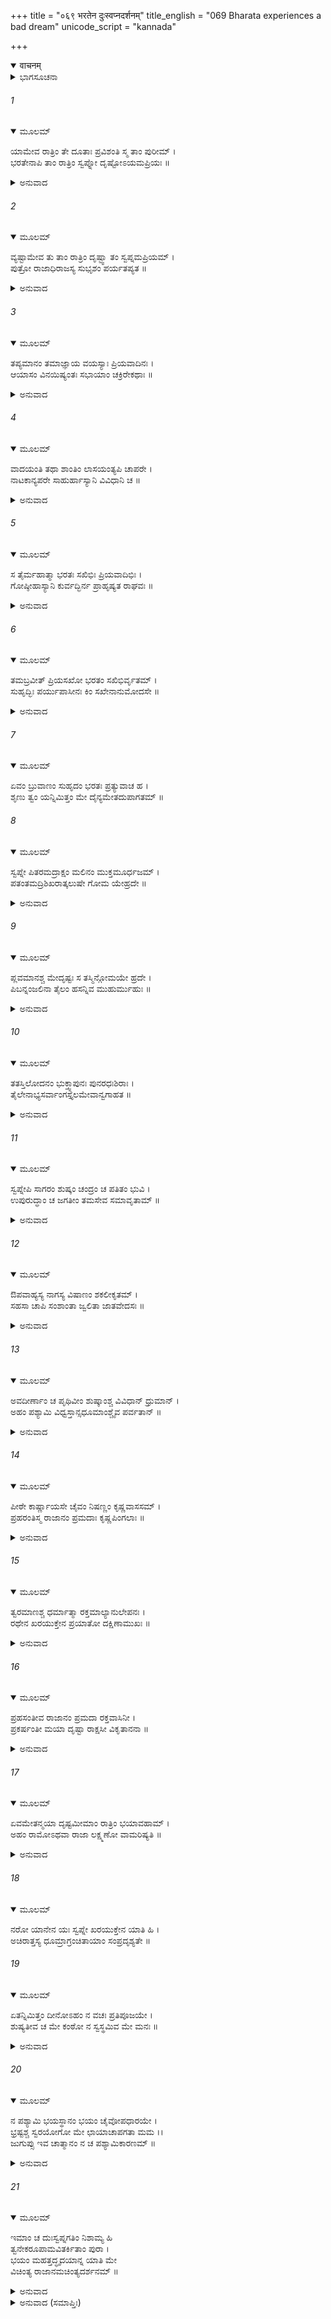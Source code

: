 +++
title = "०६९ भरतेन दुःस्वप्नदर्शनम्"
title_english = "069 Bharata experiences a bad dream"
unicode_script = "kannada"

+++
<details open><summary>वाचनम्</summary>

<div class="audioEmbed"  caption="श्रीराम-हरिसीताराममूर्ति-घनपाठिभ्यां वचनम्" src="https://archive.org/download/Ramayana-recitation-Sriram-harisItArAmamUrti-Ghanapaati-v2/Kanda_2/Kanda_2_AYK-069-Bharathena_Duswapna_Darshanam.mp3"></div>
</details>



<details><summary>ಭಾಗಸೂಚನಾ</summary>

ಭರತನ ಚಿಂತೆ, ಮಿತ್ರರಿಂದ ಸಾಂತ್ವನ, ಭರತನು ಮಿತ್ರರಿಗೆ ತಾನು ಕಂಡ ಭಯಂಕರ ದುಃಸ್ವಪ್ನವನ್ನು ವಿವರಿಸಿ ಹೇಳಿದುದು
</details>

###### 1


<details open><summary>ಮೂಲಮ್</summary>

ಯಾಮೇವ ರಾತ್ರಿಂ ತೇ ದೂತಾಃ ಪ್ರವಿಶಂತಿ ಸ್ಮ ತಾಂ ಪುರೀಮ್ ।  
ಭರತೇನಾಪಿ ತಾಂ ರಾತ್ರಿಂ ಸ್ವಪ್ನೋ ದೃಷ್ಟೋಽಯಮಪ್ರಿಯಃ ॥
</details>

<details><summary>ಅನುವಾದ</summary>

ದೂತರು ನಗರವನ್ನು ಪ್ರವೇಶಿಸಿ ಹಿಂದಿನ ರಾತ್ರಿಯಲ್ಲಿ ಭರತನು ಒಂದು ಅಪ್ರಿಯವಾದ ಸ್ವಪ್ನವನ್ನು ನೋಡಿದ್ದನು.॥1॥
</details>

###### 2


<details open><summary>ಮೂಲಮ್</summary>

ವ್ಯಷ್ಟಾಮೇವ ತು ತಾಂ ರಾತ್ರಿಂ ದೃಷ್ಟ್ವಾ ತಂ ಸ್ವಪ್ನಮಪ್ರಿಯಮ್ ।  
ಪುತ್ರೋ ರಾಜಾಧಿರಾಜಸ್ಯ ಸುಭೃಶಂ ಪರ್ಯತಪ್ಯತ ॥
</details>

<details><summary>ಅನುವಾದ</summary>

ರಾತ್ರಿ ಕಳೆಯುತ್ತಾ ಬೆಳಗಾಗುವುದಲ್ಲಿತ್ತು, ಆಗ ಆ ಅಪ್ರಿಯ ಸ್ವಪ್ನವನ್ನು ನೋಡಿ ರಾಜಾಧಿರಾಜ ದಶರಥನ ಪುತ್ರ ಭರತನು ಮನಸ್ಸಿನಲ್ಲೇ ಬಹಳ ಕಳವಳಗೊಂಡಿದ್ದನು.॥2॥
</details>

###### 3


<details open><summary>ಮೂಲಮ್</summary>

ತಪ್ಯಮಾನಂ ತಮಾಜ್ಞಾಯ ವಯಸ್ಯಾಃ ಪ್ರಿಯವಾದಿನಃ ।  
ಆಯಾಸಂ ವಿನಯಿಷ್ಯಂತಃ ಸಭಾಯಾಂ ಚಕ್ರಿರೇಕಥಾಃ ॥
</details>

<details><summary>ಅನುವಾದ</summary>

ಚಿಂತಿತನಾದ ಭರತನನ್ನು ನೋಡಿ ಅವನ ಪ್ರಿಯವಾದೀ ಮಿತ್ರರು ಅವನ ಮನಃಕ್ಲೇಶವನ್ನು ದೂರಗೊಳಿಸಲು ಸಭೆಯಲ್ಲಿ ಅನೇಕ ಪ್ರಕಾರದ ಮಾತುಗಳನ್ನಾಡತೊಡಗಿದರು.॥3॥
</details>

###### 4


<details open><summary>ಮೂಲಮ್</summary>

ವಾದಯಂತಿ ತಥಾ ಶಾಂತಿಂ ಲಾಸಯಂತ್ಯಪಿ ಚಾಪರೇ ।  
ನಾಟಕಾನ್ಯಪರೇ ಸಾಹುರ್ಹಾಸ್ಯಾನಿ ವಿವಿಧಾನಿ ಚ ॥
</details>

<details><summary>ಅನುವಾದ</summary>

ಕೆಲವರು ವೀಣೆ ನುಡಿಸತೊಡಗಿದರೆ, ಕೆಲವರು ಅವನ ಖೇದವನ್ನು ಹೋಗಲಾಡಿಸಲು ನರ್ತನ ಮಾಡತೊಡಗಿದರು. ಇತರ ಮಿತ್ರರು ನಾನಾ ಹಾಸ್ಯರಸ ಪ್ರಧಾನವಾದ ನಾಟಕಗಳನ್ನು ಆಯೋಜಿಸಿದರು.॥4॥
</details>

###### 5


<details open><summary>ಮೂಲಮ್</summary>

ಸ ತೈರ್ಮಹಾತ್ಮಾ ಭರತಃ ಸಖಿಭಿಃ ಪ್ರಿಯವಾದಿಭಿಃ ।  
ಗೋಷ್ಠೀಹಾಸ್ಯಾನಿ ಕುರ್ವದ್ಭಿರ್ನ ಪ್ರಾಹೃಷ್ಯತ ರಾಘವಃ ॥
</details>

<details><summary>ಅನುವಾದ</summary>

ಆದರೆ ರಘುಕುಲಭೂಷಣ ಮಹಾತ್ಮಾ ಭರತನು ಆ ಪ್ರಿಯವಾದೀ ಮಿತ್ರರ ಗೋಷ್ಠಿಯಲ್ಲಿ ಹಾಸ್ಯ-ವಿನೋದ ಮಾಡಿದರೂ ಸಂತೋಷಗೊಳ್ಳಲಿಲ್ಲ.॥5॥
</details>

###### 6


<details open><summary>ಮೂಲಮ್</summary>

ತಮಬ್ರವೀತ್ ಪ್ರಿಯಸಖೋ ಭರತಂ ಸಖಿಭಿರ್ವೃತಮ್ ।  
ಸುಹೃದ್ಭಿಃ ಪರ್ಯುಪಾಸೀನಃ ಕಿಂ ಸಖೇನಾನುಮೋದಸೇ ॥
</details>

<details><summary>ಅನುವಾದ</summary>

ಆಗ ಸುಹೃದರಿಂದ ಸುತ್ತುವರೆದು ಕುಳಿತಿದ್ದ ಭರತನಲ್ಲಿ ಓರ್ವ ಪ್ರಿಯಮಿತ್ರ ಕೇಳಿದನು - ಸಖನೇ! ನೀನು ಇಂದು ಏಕೆ ಪ್ರಸನ್ನನಾಗಿಲ್ಲ.॥6॥
</details>

###### 7


<details open><summary>ಮೂಲಮ್</summary>

ಏವಂ ಬ್ರುವಾಣಂ ಸುಹೃದಂ ಭರತಃ ಪ್ರತ್ಯುವಾಚ ಹ ।  
ಶೃಣು ತ್ವಂ ಯನ್ನಿಮಿತ್ತಂ ಮೇ ದೈನ್ಯಮೇತದುಪಾಗತಮ್ ॥
</details>

###### 8


<details open><summary>ಮೂಲಮ್</summary>

ಸ್ವಪ್ನೇ ಪಿತರಮದ್ರಾಕ್ಷಂ ಮಲಿನಂ ಮುಕ್ತಮೂರ್ಧಜಮ್ ।  
ಪತಂತಮದ್ರಿಶಿಖರಾತ್ಕಲುಷೇ ಗೋಮ ಯೇಹ್ರದೇ ॥
</details>

<details><summary>ಅನುವಾದ</summary>

ಈ ಪ್ರಕಾರ ಕೇಳಿದ ಸುಹೃದನಿಗೆ ಭರತನು ಹೀಗೆ ಉತ್ತರಿಸಿದನು-ಮಿತ್ರನೇ! ಯಾವುದರಿಂದ ನನ್ನ ಮನಸ್ಸಿನಲ್ಲಿ ದೈನ್ಯ ಉಂಟಾಗಿದೆಯೋ ಅದನ್ನು ತಿಳಿಸುತ್ತೇನೆ, ಕೇಳಿರಿ. ನಾನು ಇಂದು ಸ್ವಪ್ನದಲ್ಲಿ ನನ್ನ ತಂದೆಯವರನ್ನು ನೋಡಿದೆ. ಅವರ ಮುಖ ಬಾಡಿತ್ತು, ಕೂದಲು ಕೆದರಿತ್ತು, ಅವರು ಪರ್ವತದ ತುದಿಯಿಂದ ಕಲುಷಿತವಾದ ಸೆಗಣಿಯು ತುಂಬಿದ ಹೊಂಡದಲ್ಲಿ ಬಿದ್ದುಬಿಟ್ಟರು.॥7-8॥
</details>

###### 9


<details open><summary>ಮೂಲಮ್</summary>

ಪ್ಲವಮಾನಶ್ಚ ಮೇದೃಷ್ಟಃ ಸ ತಸ್ಮಿನ್ಗೋಮಯೇ ಹ್ರದೇ ।  
ಪಿಬನ್ನಂಜಲಿನಾ ತೈಲಂ ಹಸನ್ನಿವ ಮುಹುರ್ಮುಹುಃ ॥
</details>

<details><summary>ಅನುವಾದ</summary>

ಅವರು ಆ ಸೆಗಣಿಯ ಹೊಂಡದಲ್ಲಿ ಈಜುತ್ತಿರುವುದನ್ನು ನಾನು ನೋಡಿದ್ದೆ. ಅವರು ಬೊಗಸೆಯಿಂದ ಎಣ್ಣೆಯನ್ನು ಕುಡಿಯುತ್ತಿದ್ದರು ಹಾಗೂ ಪದೇ-ಪದೇ ನಗುತ್ತಿರುವಂತೆ ಕಂಡುಬಂದರು.॥9॥
</details>

###### 10


<details open><summary>ಮೂಲಮ್</summary>

ತತಸ್ತಿಲೋದನಂ ಭುಕ್ತ್ವಾಪುನಃ ಪುನರಧಃಶಿರಾಃ ।  
ತೈಲೇನಾಭ್ಯಸರ್ವಾಂಗಸ್ತೈಲಮೇವಾನ್ವಗಾಹತ ॥
</details>

<details><summary>ಅನುವಾದ</summary>

ಮತ್ತೆ ಅವರು ತಿಲಮಿಶ್ರಿತ ಅನ್ನವನ್ನು ಉಣ್ಣುತ್ತಿದ್ದರು. ಬಳಿಕ ಅವರು ಇಡೀ ಶರೀರಕ್ಕೆ ಎಣ್ಣೆ ಸವರಿಕೊಂಡು, ತಲೆಕೆಳಗಾಗಿ ಎಣ್ಣೆಯ ಕೊಪ್ಪರಿಗೆಯಲ್ಲಿ ಮುಳುಗಿ ಏಳುತ್ತಿದ್ದರು.॥10॥
</details>

###### 11


<details open><summary>ಮೂಲಮ್</summary>

ಸ್ವಪ್ನೇಪಿ ಸಾಗರಂ ಶುಷ್ಕಂ ಚಂದ್ರಂ ಚ ಪತಿತಂ ಭುವಿ ।  
ಉಪುರುದ್ಧಾಂ ಚ ಜಗತೀಂ ತಮಸೇವ ಸಮಾವೃತಾಮ್ ॥
</details>

<details><summary>ಅನುವಾದ</summary>

ಸ್ವಪ್ನದಲ್ಲೇ ನಾನು ಸಮುದ್ರವು ಒಣಗಿದಂತೆ, ಚಂದ್ರನು ನೆಲಕ್ಕೆ ಬಿದ್ದಿರುವಂತೆ, ಪೃಥಿವಿಯೆಲ್ಲ ಉಪದ್ರವಗ್ರಸ್ತವಾಗಿ ಅಂಧಕಾರ ಆವರಿಸಿದಂತೆ ನೋಡಿದೆನು.॥11॥
</details>

###### 12


<details open><summary>ಮೂಲಮ್</summary>

ಔಪವಾಹ್ಯಸ್ಯ ನಾಗಸ್ಯ ವಿಷಾಣಂ ಶಕಲೀಕೃತಮ್ ।  
ಸಹಸಾ ಚಾಪಿ ಸಂಶಾಂತಾ ಜ್ವಲಿತಾ ಜಾತವೇದಸಃ ॥
</details>

<details><summary>ಅನುವಾದ</summary>

ಮಹಾರಾಜರ ಸವಾರಿಯ ಆನೆಯ ದಂತಗಳು ಮುರಿದು ಹೋಗಿದ್ದಂತೆ, ಮೊದಲಿನಿಂದ ಉರಿಯುತ್ತಿರುವ ಅಗ್ನಿಯು ಒಮ್ಮೆಗೆ ಆರಿ ಹೋದಂತೆ ಕಂಡೆನು.॥12॥
</details>

###### 13


<details open><summary>ಮೂಲಮ್</summary>

ಅವದೀರ್ಣಾಂ ಚ ಪೃಥಿವೀಂ ಶುಷ್ಕಾಂಶ್ಚ ವಿವಿಧಾನ್ ಧ್ರುಮಾನ್ ।  
ಅಹಂ ಪಶ್ಯಾಮಿ ವಿಧ್ವಸ್ತಾನ್ಸಧೂಮಾಂಶ್ಚೈವ ಪರ್ವತಾನ್ ॥
</details>

<details><summary>ಅನುವಾದ</summary>

ಭೂಮಿಯು ಇಬ್ಭಾಗವಾಗಿತ್ತು, ನಾನಾ ಪ್ರಕಾರದ ವೃಕ್ಷಗಳು ಒಣಗಿಹೋಗಿದ್ದವು, ಪರ್ವತಗಳು ಕುಸಿದುಬೀಳುತ್ತಿದ್ದವು, ಅವುಗಳಲ್ಲಿ ಹೊಗೆ ಏಳುತ್ತಿತ್ತು, ಹೀಗೆ ನಾನು ಕನಸಿನಲ್ಲಿ ನೋಡಿದೆ.॥13॥
</details>

###### 14


<details open><summary>ಮೂಲಮ್</summary>

ಪೀಠೇ ಕಾರ್ಷ್ಣಾಯಸೇ ಚೈವಂ ನಿಷಣ್ಣಂ ಕೃಷ್ಣವಾಸಸಮ್ ।  
ಪ್ರಹರಂತಿಸ್ಮ ರಾಜಾನಂ ಪ್ರಮದಾಃ ಕೃಷ್ಣಪಿಂಗಲಾಃ ॥
</details>

<details><summary>ಅನುವಾದ</summary>

ಕಪ್ಪಾದ ಕಬ್ಬಿಣದ ಪೀಠದಲ್ಲಿ ಮಹಾರಾಜರು ಕುಳಿತಿದ್ದರು. ಕಪ್ಪಾದ ಬಟ್ಟೆಯನ್ನುಟ್ಟು ಕೊಂಡಿದ್ದರು. ಕಪ್ಪು ಮತ್ತು ಪಿಂಗಳ ವರ್ಣದ ಸ್ತ್ರೀಯರು ಅವರನ್ನು ಹೊಡೆಯುತ್ತಿದ್ದರು.॥14॥
</details>

###### 15


<details open><summary>ಮೂಲಮ್</summary>

ತ್ವರಮಾಣಶ್ಚ ಧರ್ಮಾತ್ಮಾ ರಕ್ತಮಾಲ್ಯಾನುಲೇಪನಃ ।  
ರಥೇನ ಖರಯುಕ್ತೇನ ಪ್ರಯಾತೋ ದಕ್ಷಿಣಾಮುಖಃ ॥
</details>

<details><summary>ಅನುವಾದ</summary>

ಧರ್ಮಾತ್ಮನಾದ ಮಹಾರಾಜರು ಕೆಂಪು ಬಣ್ಣದ ಹೂವಿನ ಮಾಲೆಯನ್ನು ಧರಿಸಿಕೊಂಡು ರಕ್ತಚಂದನವನ್ನು ಪೂಸಿಕೊಂಡು ಕತ್ತೆಗಳು ಎಳೆಯುತ್ತಿದ್ದ ರಥದಲ್ಲಿ ಕುಳಿತು ವೇಗವಾಗಿ ದಕ್ಷಿಣ ದಿಕ್ಕಿನ ಕಡೆಗೆ ಹೋದರು.॥15॥
</details>

###### 16


<details open><summary>ಮೂಲಮ್</summary>

ಪ್ರಹಸಂತೀವ ರಾಜಾನಂ ಪ್ರಮದಾ ರಕ್ತವಾಸಿನೀ ।  
ಪ್ರಕರ್ಷಂತೀ ಮಯಾ ದೃಷ್ಟಾ ರಾಕ್ಷಸೀ ವಿಕೃತಾನನಾ ॥
</details>

<details><summary>ಅನುವಾದ</summary>

ವಿಕರಾಳ ಮುಖವುಳ್ಳ ರಕ್ಷಸಿಯಂತಿದ್ದ, ಕೆಂಪುಬಟ್ಟೆ ಧರಿಸಿಕೊಂಡ ಒಬ್ಬ ಸ್ತ್ರೀಯು ವಿಕಟವಾಗಿ ನಗುತ್ತ ಮಹಾರಾಜರನ್ನು ಸೆಳೆದುಕೊಂಡು ಸಾಗುತ್ತಿದ್ದಳು. ಇಂತಹ ದೃಶ್ಯವನ್ನು ನಾನು ಕನಸಿನಲ್ಲಿ ನೋಡಿದೆ.॥16॥
</details>

###### 17


<details open><summary>ಮೂಲಮ್</summary>

ಏವಮೇತನ್ಮಯಾ ದೃಷ್ಟಮೀಮಾಂ ರಾತ್ರಿಂ ಭಯಾವಹಾಮ್ ।  
ಅಹಂ ರಾಮೋಽಥವಾ ರಾಜಾ ಲಕ್ಷ್ಮಣೋ ವಾಮರಿಷ್ಯತಿ ॥
</details>

<details><summary>ಅನುವಾದ</summary>

ಈ ಪ್ರಕಾರ ರಾತ್ರಿಯಲ್ಲಿ ನಾನು ಈ ಭಯಂಕರ ಸ್ವಪ್ನವನ್ನು ನೋಡಿದೆ. ಇದರ ಫಲವಾಗಿ ಶ್ರೀರಾಮ, ದಶರಥ ಮಹಾರಾಜರ ಅಥವಾ ಲಕ್ಷ್ಮಣ ಇವರಲ್ಲೊಬ್ಬರ ಮೃತ್ಯು ಅವಶ್ಯವಾಗಿ ಆಗಿರಬಹುದು.॥17॥
</details>

###### 18


<details open><summary>ಮೂಲಮ್</summary>

ನರೋ ಯಾನೇನ ಯಃ ಸ್ವಪ್ನೇ ಖರಯುಕ್ತೇನ ಯಾತಿ ಹಿ ।  
ಅಚಿರಾತ್ತಸ್ಯ ಧೂಮ್ರಾಗ್ರಂಚಿತಾಯಾಂ ಸಂಪ್ರದೃಶ್ಯತೇ ॥
</details>

###### 19


<details open><summary>ಮೂಲಮ್</summary>

ಏತನ್ನಿಮಿತ್ತಂ ದೀನೋಽಹಂ ನ ವಚಃ ಪ್ರತಿಪೂಜಯೇ ।  
ಶುಷ್ಯತೀವ ಚ ಮೇ ಕಂಠೋ ನ ಸ್ವಸ್ಥಮಿವ ಮೇ ಮನಃ ॥
</details>

<details><summary>ಅನುವಾದ</summary>

ಯಾವ ಮನುಷ್ಯನು ಸ್ವಪ್ನದಲ್ಲಿ ಕತ್ತೆಗಳನ್ನು ಹೂಡಿದ ರಥದಲ್ಲಿ ಪ್ರಯಾಣ ಮಾಡುವುದನ್ನು ನೋಡುತ್ತೇವೋ, ಅವನ ಚಿತೆಯ ಹೊಗೆಯನ್ನು ಬೇಗನೇ ನೋಡಲಾಗುತ್ತದೆ. ಇದೇ ಕಾರಣದಿಂದ ನಾನು ದುಃಖಿತನಾಗಿ ನಿಮ್ಮ ಮಾತನ್ನು ಆದರಿಸುವುದಿಲ್ಲ. ನನ್ನ ಗಂಟಲು ಒಣಗಿದಂತಾಗಿದೆ ಮತ್ತು ಮನಸ್ಸಿನಲ್ಲಿ ಅಸ್ವಸ್ಥನಂತಾಗಿದ್ದೇನೆ.॥18-19॥
</details>

###### 20


<details open><summary>ಮೂಲಮ್</summary>

ನ ಪಶ್ಯಾಮಿ ಭಯಸ್ಥಾನಂ ಭಯಂ ಚೈವೋಪಧಾರಯೇ ।  
ಭ್ರಷ್ಟಶ್ಚ ಸ್ವರಯೋಗೋ ಮೇ ಛಾಯಾಚಾಪಗತಾ ಮಮ ।।  
ಜುಗುಪ್ಸು ಇವ ಚಾತ್ಮಾನಂ ನ ಚ ಪಶ್ಯಾಮಿಕಾರಣಮ್ ॥
</details>

<details><summary>ಅನುವಾದ</summary>

ಭಯದ ಯಾವುದೇ ಕಾರಣವನ್ನು ನಾನು ನೋಡದಿದ್ದರೂ ಭಯ ಪಡೆಯುತ್ತಾ ಇದ್ದೇನೆ. ನನ್ನ ಧ್ವನಿ ಬದಲಾಗಿದೆ. ನನ್ನ ಕಾಂತಿ ಮಂಕಾಗಿದೆ. ಮನಸ್ಸು ಜಿಗುಪ್ಸಿತವಾಗಿದೆ, ಆದರೆ ಇದರ ಕಾರಣ ನನಗೆ ತಿಳಿಯದು.॥20॥
</details>

###### 21


<details open><summary>ಮೂಲಮ್</summary>

ಇಮಾಂ ಚ ದುಃಸ್ವಪ್ನಗತಿಂ ನಿಶಾಮ್ಯ ಹಿ  
ತ್ವನೇಕರೂಪಾಮವಿತರ್ಕಿತಾಂ ಪುರಾ ।  
ಭಯಂ ಮಹತ್ತದ್ಧೃದಯಾನ್ನ ಯಾತಿ ಮೇ  
ವಿಚಿಂತ್ಯ ರಾಜಾನಮಚಿಂತ್ಯದರ್ಶನಮ್ ॥
</details>

<details><summary>ಅನುವಾದ</summary>

ಯಾವುದನ್ನು ನಾನು ಮೊದಲು ಎಂದೂ ಯೋಚಿಸಿರಲಿಲ್ಲವೋ, ಅಂತಹ ಅನೇಕ ಪ್ರಕಾರದ ದುಃಸ್ವಪ್ನವನ್ನು ನೋಡಿದೆ. ಕನಸಿನಲ್ಲಿ ಮಹಾರಾಜರನ್ನು ಈ ರೂಪದಲ್ಲಿ ಏಕೆ ನೋಡಿದೆ? ಅದರ ಕಲ್ಪನೆಯೂ ನನ್ನ ಮನಸ್ಸಿಗೆ ಬರುವುದಿಲ್ಲ - ಹೀಗೆ ಯೋಚಿಸಿ ನನ್ನ ಹೃದಯದ ಮಹಾದುಃಖ ದೂರವಾಗುವುದಿಲ್ಲ.॥21॥
</details>

<details><summary>ಅನುವಾದ (ಸಮಾಪ್ತಿಃ)</summary>

ಶ್ರೀವಾಲ್ಮೀಕಿ ವಿರಚಿತ ಆರ್ಷರಾಮಾಯಣ ಆದಿಕಾವ್ಯದ ಅಯೋಧ್ಯಾಕಾಂಡದಲ್ಲಿ ಅರವತ್ತೊಂಭತ್ತನೆಯ ಸರ್ಗ ಪೂರ್ಣವಾಯಿತು.॥69॥
</details>
